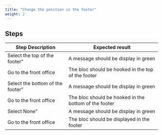 ```yaml
---
title: "Change the position in the footer"
weight: 2
---
```

## Steps
| Step Description | Expected result |
| ----- | ----- |
| Select the top of the footer" | A message should be display in green |
| Go to the front office | The bloc should be hooked in the top of the footer |
| Select the bottom of the footer" | A message should be display in green |
| Go to the front office | The bloc should be hooked in the bottom of the footer |
| Select None" | A message should be display in green |
| Go to the front office | The bloc should be displayed in the footer |
